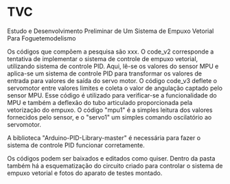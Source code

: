 # TVC
Estudo e Desenvolvimento Preliminar de Um Sistema de Empuxo Vetorial Para Foguetemodelismo

Os códigos que compõem a pesquisa são xxx. O code_v2 corresponde a tentativa de implementar o sistema de controle de empuxo vetorial, utilizando sistema de controle PID. Aqui, lê-se os valores do sensor MPU e aplica-se um sistema de controle PID para transformar os valores de entrada para valores de saída do servo motor. 
O código code_v3 deflete o servomotor entre valores limites e coleta o valor de angulação captado pelo sensor MPU. Esse código é utilizado para verificar-se a funcionalidade do MPU e também a deflexão do tubo articulado proporcionada pela vetorização do empuxo.
O código "mpu1" é a simples leitura dos valores fornecidos pelo sensor, e o "servo1" um simples comando oscilatório ao servomotor.

A biblioteca "Arduino-PID-Library-master" é necessária para fazer o sistema de controle PID funcionar corretamente.

Os códigos podem ser baixados e editados como quiser. Dentro da pasta também há a esquematização do circuito criado para controlar o sistema de empuxo vetorial e fotos do aparato de testes montado.
